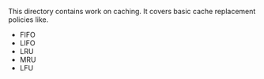 This directory contains work on caching. It covers basic cache replacement policies like.
* FIFO
* LIFO
* LRU
* MRU
* LFU
